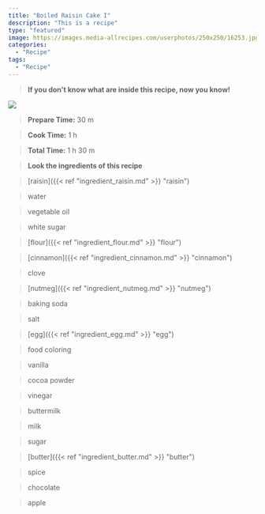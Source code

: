 ```yaml
---
title: "Boiled Raisin Cake I"
description: "This is a recipe"
type: "featured"
image: https://images.media-allrecipes.com/userphotos/250x250/16253.jpg
categories: 
  - "Recipe"
tags: 
  - "Recipe"
---
```



>**If you don't know what are inside this recipe, now you know!**

![](../images/Recipes-Banner.jpg)
> **Prepare Time:** 30 m


> **Cook Time:** 1 h


> **Total Time:** 1 h 30 m

> **Look the ingredients of this recipe**

> [raisin]({{< ref "ingredient_raisin.md" >}} "raisin")

> water

> vegetable oil

> white sugar

> [flour]({{< ref "ingredient_flour.md" >}} "flour")

> [cinnamon]({{< ref "ingredient_cinnamon.md" >}} "cinnamon")

> clove

> [nutmeg]({{< ref "ingredient_nutmeg.md" >}} "nutmeg")

> baking soda

> salt

> [egg]({{< ref "ingredient_egg.md" >}} "egg")

> food coloring

> vanilla

> cocoa powder

> vinegar

> buttermilk

> milk

> sugar

> [butter]({{< ref "ingredient_butter.md" >}} "butter")

> spice

> chocolate

> apple

